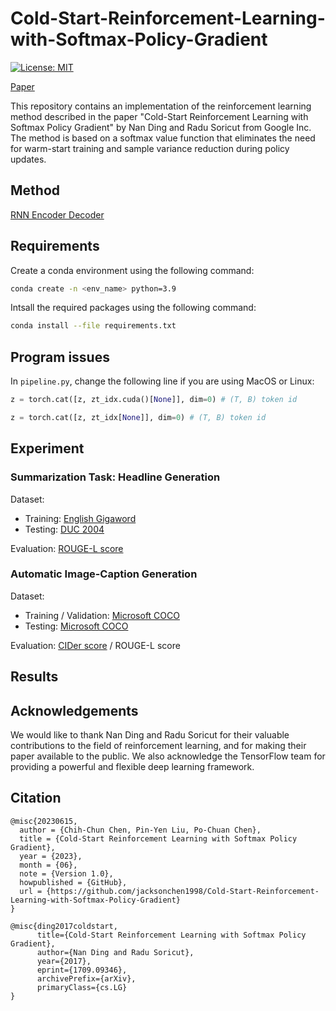 # Cold-Start-Reinforcement-Learning-with-Softmax-Policy-Gradient

[![License: MIT](https://img.shields.io/badge/License-MIT-yellow.svg)](https://opensource.org/licenses/MIT)

[Paper](https://arxiv.org/abs/1709.09346)

This repository contains an implementation of the reinforcement learning method described in the paper "Cold-Start Reinforcement Learning with Softmax Policy Gradient" by Nan Ding and Radu Soricut from Google Inc. The method is based on a softmax value function that eliminates the need for warm-start training and sample variance reduction during policy updates.

## Method

[RNN Encoder Decoder](https://github.com/bentrevett/pytorch-seq2seq/blob/master/3%20-%20Neural%20Machine%20Translation%20by%20Jointly%20Learning%20to%20Align%20and%20Translate.ipynb)

## Requirements

Create a conda environment using the following command:

```bash
conda create -n <env_name> python=3.9
```

Intsall the required packages using the following command:

```bash
conda install --file requirements.txt
```

## Program issues

In `pipeline.py`, change the following line if you are using MacOS or Linux:

```py
z = torch.cat([z, zt_idx.cuda()[None]], dim=0) # (T, B) token id
```

```py
z = torch.cat([z, zt_idx[None]], dim=0) # (T, B) token id
```

## Experiment

### Summarization Task: Headline Generation

Dataset:
- Training: [English Gigaword](https://catalog.ldc.upenn.edu/LDC2003T05)
- Testing: [DUC 2004](https://duc.nist.gov/duc2004/)

Evaluation: 
[ROUGE-L score](https://arxiv.org/abs/1803.01937)

### Automatic Image-Caption Generation

Dataset:
- Training / Validation: [Microsoft COCO](https://cocodataset.org/#home)
- Testing: [Microsoft COCO](https://cocodataset.org/#home)

Evaluation: 
[CIDer score](https://arxiv.org/abs/1411.5726) / ROUGE-L score

## Results

## Acknowledgements

We would like to thank Nan Ding and Radu Soricut for their valuable contributions to the field of reinforcement learning, and for making their paper available to the public. We also acknowledge the TensorFlow team for providing a powerful and flexible deep learning framework.

## Citation

```
@misc{20230615,
  author = {Chih-Chun Chen, Pin-Yen Liu, Po-Chuan Chen},
  title = {Cold-Start Reinforcement Learning with Softmax Policy Gradient},
  year = {2023},
  month = {06},
  note = {Version 1.0},
  howpublished = {GitHub},
  url = {https://github.com/jacksonchen1998/Cold-Start-Reinforcement-Learning-with-Softmax-Policy-Gradient}
}
```

```
@misc{ding2017coldstart,
      title={Cold-Start Reinforcement Learning with Softmax Policy Gradient}, 
      author={Nan Ding and Radu Soricut},
      year={2017},
      eprint={1709.09346},
      archivePrefix={arXiv},
      primaryClass={cs.LG}
}
```
